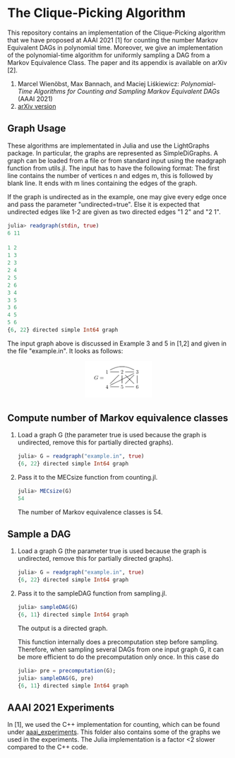 # The Clique-Picking Algorithm
This repository contains an implementation of the Clique-Picking algorithm that we have proposed at AAAI 2021 [1] for counting the number Markov Equivalent DAGs in polynomial time. Moreover, we give an implementation of the polynomial-time algorithm for uniformly sampling a DAG from a Markov Equivalence Class. The paper and its appendix is available on arXiv [2].

1. Marcel Wienöbst, Max Bannach, and Maciej Liśkiewicz: *Polynomial-Time Algorithms for Counting and Sampling Markov Equivalent DAGs* (AAAI 2021)
2. [arXiv version](https://arxiv.org/abs/2012.09679)

## Graph Usage

These algorithms are implementated in Julia and use the LightGraphs package. In particular, the graphs are represented as SimpleDiGraphs.
    A graph can be loaded from a file or from standard input using the readgraph function from utils.jl. The input has to have the following format: The first line contains the number of vertices n and edges m, this is followed by blank line. It ends with m lines containing the edges of the graph.

If the graph is undirected as in the example, one may give every edge
once and pass the parameter "undirected=true". Else it is expected
that undirected edges like 1-2 are given as two directed edges "1 2" and "2 1".

```julia
julia> readgraph(stdin, true)
6 11

1 2
1 3
2 3
2 4
2 5
2 6
3 4
3 5
3 6
4 5
5 6
{6, 22} directed simple Int64 graph
```

The input graph above is discussed in Example 3 and 5 in [1,2] and given in the file "example.in". It looks as follows:
<p align="center">
  <a><img width="30%" src="https://github.com/mwien/CliquePicking/raw/master/example.png" title="Example"></a>
</p>


## Compute number of Markov equivalence classes

1. Load a graph G (the parameter true is used because the graph is
    undirected, remove this for partially directed graphs).
    ```julia
    julia> G = readgraph("example.in", true)
    {6, 22} directed simple Int64 graph
    ```
2. Pass it to the MECsize function from counting.jl.
    ```julia
    julia> MECsize(G)
    54
    ```
    The number of Markov equivalence classes is 54.

## Sample a DAG

1. Load a graph G (the parameter true is used because the graph is
    undirected, remove this for partially directed graphs).
    ```julia
    julia> G = readgraph("example.in", true)
    {6, 22} directed simple Int64 graph
    ```
2. Pass it to the sampleDAG function from sampling.jl.

    ```julia
    julia> sampleDAG(G)
    {6, 11} directed simple Int64 graph
    ```
    The output is a directed graph.

    This function internally does a precomputation step before sampling. Therefore, when sampling several DAGs from one input graph G, it can be more efficient to do the precomputation only once.  In this case do
    ```julia
    julia> pre = precomputation(G);
    julia> sampleDAG(G, pre)
    {6, 11} directed simple Int64 graph
    ```

## AAAI 2021 Experiments
In [1], we used the C++ implementation for counting, which can be found under [aaai_experiments](/aaai_experiments). This folder also contains some of the graphs we used in the experiments.
   The Julia implementation is a factor <2 slower compared to the C++ code.